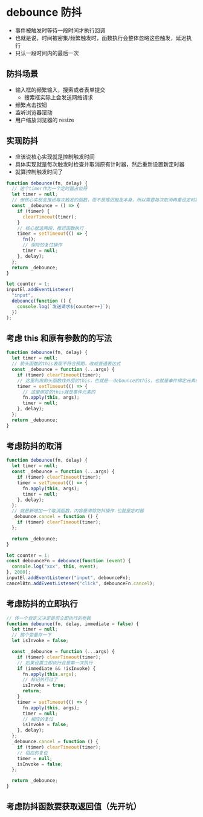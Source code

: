 # debounce 防抖

- 事件被触发时等待一段时间才执行回调
- 也就是说，时间被密集/频繁触发时，函数执行会整体忽略这些触发，延迟执行
- 只认一段时间内的最后一次

## 防抖场景

- 输入框的频繁输入，搜索或者表单提交
  - 搜索框实际上会发送网络请求
- 频繁点击按钮
- 监听浏览器滚动
- 用户缩放浏览器的 resize

## 实现防抖

- 应该说核心实现就是控制触发时间
- 具体实现就是每次触发时检查并取消原有计时器，然后重新设置新定时器
- 就算控制触发时间了

```js
function debounce(fn, delay) {
  // 这个timer作为一个定时器占位符
  let timer = null;
  // 但核心实现会推迟每次触发的函数，而不是推迟触发本身，所以需要每次取消再重设定时器
  const _debounce = () => {
    if (timer) {
      clearTimeout(timer);
    }
    // 核心就这两段，推迟函数执行
    timer = setTimeout(() => {
      fn();
      // 保险的复位操作
      timer = null;
    }, delay);
  };
  return _debounce;
}

let counter = 1;
inputEl.addEventListener(
  "input",
  debounce(function () {
    console.log(`发送请求${counter++}`);
  })
);
```

## 考虑 this 和原有参数的的写法

```js
function debounce(fn, delay) {
  let timer = null;
  // 箭头函数的this表现不符合预期，改成普通表达式
  const _debounce = function (...args) {
    if (timer) clearTimeout(timer);
    // 这里利用箭头函数找外层的this，也就是——debounce的this，也就是事件绑定元素的this
    timer = setTimeout(() => {
      // 这里绑定的this就是事件元素的
      fn.apply(this, args);
      timer = null;
    }, delay);
  };
  return _debounce;
}
```

## 考虑防抖的取消

```js
function debounce(fn, delay) {
  let timer = null;
  const _debounce = function (...args) {
    if (timer) clearTimeout(timer);
    timer = setTimeout(() => {
      fn.apply(this, args);
      timer = null;
    }, delay);
  };
  // 就是新增加一个取消函数，内容是清除防抖操作-也就是定时器
  _debounce.cancel = function () {
    if (timer) clearTimeout(timer);
  };

  return _debounce;
}

let counter = 1;
const debounceFn = debounce(function (event) {
  console.log("xxx", this, event);
}, 2000);
inputEl.addEventListener("input", debounceFn);
cancelBtn.addEventListener("click", debounceFn.cancel);
```

## 考虑防抖的立即执行

```js
// 传一个自定义决定是否立即执行的参数
function debounce(fn, delay, immediate = false) {
  let timer = null;
  // 搞个变量存一下
  let isInvoke = false;

  const _debounce = function (...args) {
    if (timer) clearTimeout(timer);
    // 如果设置立即执行且是第一次执行
    if (immediate && !isInvoke) {
      fn.apply(this.args);
      // 标记执行过了
      isInvoke = true;
      return;
    }
    timer = setTimeout(() => {
      fn.apply(this, args);
      timer = null;
      // 相应的复位
      isInvoke = false;
    }, delay);
  };
  _debounce.cancel = function () {
    if (timer) clearTimeout(timer);
    // 相应的复位
    timer = null;
    isInvoke = false;
  };

  return _debounce;
}
```

## 考虑防抖函数要获取返回值（先开坑）
